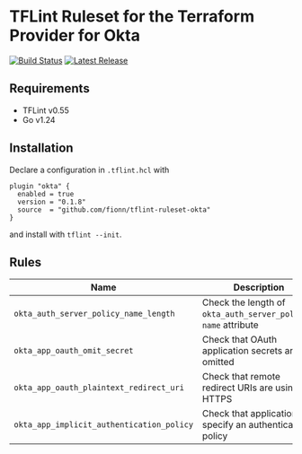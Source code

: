 # TFLint Ruleset for the Terraform Provider for Okta

[![Build Status](https://github.com/fionn/tflint-ruleset-okta/actions/workflows/main.yml/badge.svg)](https://github.com/fionn/tflint-ruleset-okta/actions)
[![Latest Release](https://img.shields.io/github/v/release/fionn/tflint-ruleset-okta.svg)](https://github.com/fionn/tflint-ruleset-okta/releases/latest)

## Requirements

- TFLint v0.55
- Go v1.24

## Installation

Declare a configuration in `.tflint.hcl` with

```hcl
plugin "okta" {
  enabled = true
  version = "0.1.8"
  source  = "github.com/fionn/tflint-ruleset-okta"
}
```
and install with `tflint --init`.

## Rules

|Name|Description|Severity|Enabled|
| --- | --- | --- | --- |
|`okta_auth_server_policy_name_length`|Check the length of `okta_auth_server_policy`'s `name` attribute|ERROR|✔|
|`okta_app_oauth_omit_secret`|Check that OAuth application secrets are omitted|WARNING|✔|
|`okta_app_oauth_plaintext_redirect_uri`|Check that remote redirect URIs are using HTTPS|WARNING|✔|
|`okta_app_implicit_authentication_policy`|Check that applications specify an authentication policy|NOTICE||
